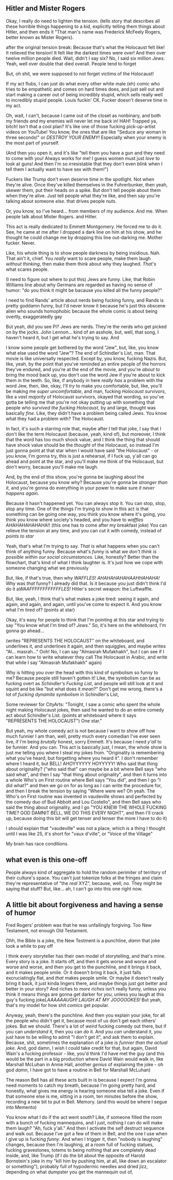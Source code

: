 ## Hitler and Mister Rogers

Okay, I really do need to lighten the tension. (tells story that describes all these horrible things happening to a kid, explicitly telling them things about Hitler, and then ends it "That man's name was Frederick McFeely Rogers, better known as Mister Rogers).

after the original tension break: Because that's what the Holocaust felt like! It relieved the tension! It felt like the darkest times were over! And then over twelve million people died. Wait, didn't I say six? No, I said six million *Jews*. Yeah, well over double that died overall. People tend to forget

But, oh shit, we were supposed to not forget victims of the Holocaust!

If my act flubs, I can just do what every other white male (eh) comic who tries to be empathetic and comes on hard times does, and just sell out and start making a career out of being incredibly stupid, which sells really well to incredibly stupid people. Louis fuckin' CK. Fucker doesn't deserve time in my act.

Oh, wait, I can't, because I came out of the closet as nonbinary, and both my friends *and* my enemies will never let me back in! HAH! Trapped ya, bitch! Isn't that a cool plan? It's like one of those fucking pick-up-artist videos on YouTube! You know, the ones that are like "Seduce any woman in three seconds!" or *DESTROY YOUR ENEMY!* Especially when your enemy is the most part of yourself.

(And then you open it, and it's like "tell them you have a gun and they need to come with you! Always works for me! I guess women must just *love* to look at guns! And then I'm so irresistable that they don't even *blink* when I tell them I actually want to have sex with them!")

Fuckers like Trump don't even deserve time in the spotlight. Not when they're alive. Once they've killed themselves in the Fuhrerbunker, then yeah, skewer them, put their heads on a spike. But don't tell people about them when they're alive. Just tell people what they're like, and then say you're talking about someone *else*. that drives people *nuts*.

Or, you know, so I've heard... from members of my audience. And me. When people talk about Mister Rogers. and Hitler.

This act is really dedicated to Emmett Montgomery. He forced me to do it. See, he came at me after I dropped a dark line on him at his show, and he thought he could change me by dropping this line out-darking me. Mother fucker. Never.

Like, his whole thing is to show people darkness by being insidious. Nah. That ain't it, chief. You *really* want to scare people, make them laugh *without thinking*, then make them think about why they laughed. *That's* what scares people.

(I need to figure out where to put this) Jews are funny. Like, that Robin Williams line about why Germans are regarded as having no sense of humor: "do you think it might be bacause you killed all the funny people?"

I need to find Rands' article about nerds being fucking funny, and Rands is pretty goddamn funny, but I'd never know it because he's just this obscene alien who sounds homophobic because the whole comic is about being overtly, exaggeratedly gay

But yeah, did you see Pi? Jews are nerds. They're the nerds who get picked on by the jocks. John Lennon... kind of an asshole, but, well, that song, I haven't heard it, but I get what he's trying to say. And

I know some people get bothered by the word "Jew", but, like, you know what else used the word "Jew"? The end of Schindler's List, man. That movie is like universally respected. Except by, you know, fucking Nazis. But, like, yeah, by the point that you've reminded an entire people of the horrors they've endured, and you're at the end of the movie, and you're *about to* bring the mood back up, you don't use the word Jew if you're about to kick them in the teeth. So, like, if anybody in here *really has* a problem with the word Jew, then, like, okay, I'll *try* to make you comfortable, but, like, you'll be making me *super uncomfortable*, and man, fucking *Holocaust survivors*, like a *vast majority* of Holocaust survivors, okayed that wording, so you've gotta be telling me that you're not okay putting up with something that people who *survived the fucking Holocaust*, by and large, thought was basically *fine*. Like, they didn't have a problem being called Jews. You know what they had a problem with? The Holocaust.

In fact, it's such a starring role that, maybe after I tell that joke, I say that I don't like the term Holocaust (because, yeah, kind of), but moreover, I think that the word has too much shock value, and I think the thing that should have shock value should be the *thought* of the Holocaust, so instead I'm just gonna point at that star when I would have said "the Holocaust" - or you know, I'm gonna try, this is just a rehearsal, if I fuck up, y'all can go ahead and point at the star, and you'll make me think of the Holocaust, but don't worry, because you'll make me laugh.

And, by the end of this show, you're gonna be laughing about the Holocaust, because you know why? Because you're gonna be *stronger than it*, and you're gonna do everything in your power to make sure *it never happens again*.

Because it hasn't happened yet. You can always stop it. You can stop, stop, stop any time. One of the things I'm trying to show in this act is that something can be going one way, you think you know where it's going, you think you know where society's headed, and you have to *waffles* AHAHAHAHAHAHA!! (this one has to come after my breakfast joke) You can relieve the tension at any time, and you can cut it with comedy, instead of *points to star*

Yeah, that's what I'm trying to say. *That* is what happens when you can't think of anything funny. Because what's *funny* is what we *don't think is possible within our social circumstances*. Like, honestly? Better than the flowchart, that's kind of what I think laughter is. It's just how we cope with someone changing what we previously

But, like, if that's true, then why *WAFFLES! AHAHAHAHAHAAHHAHAHA!* Why was *that* funny? I already did that. Is it because you just didn't think I'd do it a*WAAFFFFFFFFFFFFLES!* Hitler's secret weapon: the Luftwaffle.

But, like, yeah, I think that's what makes a joke tired: seeing it again, and again, and again, and again, until you've come to expect it. And you know what I'm tired of? (points at star)

Okay, it's easy for people to think that I'm pointing at this star and trying to say "You know what I'm tired of? *Jews*." So, it's here on the whiteboard, I'm gonna go ahead...

(writes "REPRESENTS THE HOLOCAUST" on the whiteboard, and underlines it, and underlines it again, and then squiggles, and maybe writes "Al... masrah..." Ooh! No, I can say "Almasrah Mufakhakh", but I can see if I can learn how to write whatever they call The Holocaust in Arabic, and write that while I say "Almasrah Mufakhakh" again)

Why is hitting you over the head with this kind of symbolism so funny to me? Because people still haven't gotten it! Like, the symbolism can be as fucking overt as *Schindler's Fucking List*, and people will still look at it and squint and be like "but what does it *mean*?" Don't get me wrong, there's a lot of *fucking dynamite* symbolism in Schindler's List,

Some reviewer for CityArts: "Tonight, I saw a comic who spent the whole night making Holocaust jokes, then said he wanted to do an entire comedy act about Schindler's List. (points at whiteboard where it says "REPRESENTS THE HOLOCAUST") One star."

But yeah, my whole comedy act is not because I want to show off how much funnier I am than, well, pretty much every comedian I've ever seen live, if I'm being *brutally* honest, sorry Emmett. It's because I need *y'all* to be funnier. And you can. This act is basically just, I mean, the whole show is just me telling you where I steal my jokes from. "Originality is remembering what you've heard, but forgetting where you heard it". I don't remember where I heard it, but BELL! AHOYYYYYY HOYYYYY! Who said that thing about originality? ("who said that" can maybe be a bit where Bell says "who said what", and then I say "that thing about originality", and then it turns into a whole Who's on First routine where Bell says "You did", and then I go "I did what?" and then we go on for as long as I can write the procedure for, and then I break the tension by saying "Where were we? Oh yeah. The Who's on First routine was invented in vaudeville shows and perfected by the comedy duo of Bud Abbott and Lou Costello", and then Bell says who said the thing about originality, and I go "YOU KNEW THE WHOLE FUCKING TIME? GOD DAMNIT BELL, WE DO THIS EVERY NIGHT", and then I'll crack up, because doing this bit will get tenser and tenser the more I have to do it)

I should explain that "vaudeville" was not a place, which is a thing I thought until I was like 25, it's short for "vaux d'ville", or "Voice of the Village"

My brain has race conditions.

## what even is this one-off

People always kind of aggregate to hold the random perimiter of territory of their culture's space. You can't just tokenize folks at the fringes and claim they're representative of "the *real* XYZ", because, well, no. They might be saying that stuff? But, like... ah, I can't go into this one right now.

## A little bit about forgiveness and having a sense of humor

Fred Rogers' problem was that he was unfailingly forgiving. Too New Testament, not enough Old Testament.

Ohh, the Bible is a joke, the New Testment is a punchline, *damn* that joke took a while to pay off

I think every storyteller has their own model of storytelling, and that's mine. Every story is a joke. It starts off, and then it gets worse and worse and worse and worse, and then you get to the punchline, and it brings it back, and it makes people smile. Or it doesn't bring it back, it just falls excruciatingly flat, and *that* makes people smile. Or maybe it doesn't really bring it back, it just kinda lingers there, and maybe things just got better and better in your story? And riches to *more riches* isn't really funny, unless you think it means things are gonna get darker for *you*, unless you laugh at this guy's fucking joke*LAAAAAAUGH! LAUGH AT MY JOOOOOKES!* But yeah, that's my model for how shit comics get popular.

Anyway, yeah, there's the punchline. And then you explain your joke, for all the people who didn't get it, because most of us don't get each others' jokes. But we should. There's a lot of *weird* fucking comedy out there, but if you can *understand* it, then you can *do* it. And you *can* understand it, you just have to be willing to admit "I don't get it", and ask them to explain. Because, shit, sometimes the explanation of a joke is *funnier than the actual joke*. And, god damn, I wish I could take credit for that, but again, David Wain's a fucking professor - like, you'd think I'd have met the guy (and this would be the part in a big production where David Wain would walk in, like Marshall McLuhan in Annie Hall, another *genius* of explaining the joke - oh god *damn*, I have got to have a routine in Bell for Marshall McLuhan)

The reason Bell has all these acts built in is because I expect I'm gonna need moments to catch my breath, because I'm going pretty hard, and honestly, what gives me energy is hearing someone else tell a joke. Even if that someone else is me, sitting in a room, ten minutes before the show, recording a new bit to put in Bell. Memory. (and this would be where I segue into Memento)

You know what I do if the act went south? Like, if someone filled the room with a bunch of fucking mannequins, and I just, nothing I can do will make them laugh? "Ah, fuck y'all." And then I activate the self destruct sequence and walk out. Because I've got a few of them in Bell, and the one I use when I give up is fucking *funny*. And when I trigger it, then "nobody is laughing" changes, because then I'm laughing, at a room full of fucking statues, fucking gravestones, totems to being nothing that are completely dead inside, and, like Trump (if I do the bit about the opposite of Harold Bornstein's joke in my "kill him by pushing him, at all, like down an escalator or something"), probably full of hypodermic needles and dried jizz, depending on what dumpster you get the mannequin out of,
